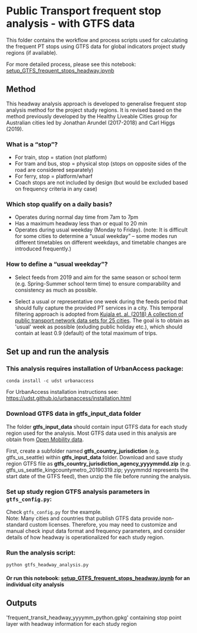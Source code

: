 # Public Transport frequent stop analysis - with GTFS data

This folder contains the workflow and process scripts used for calculating the frequent PT stops using GTFS data for global indicators project study regions (if available).


For more detailed process, please see this notebook: [setup_GTFS_frequent_stops_headway.ipynb](https://github.com/shiqin-liu/global-indicators/blob/GTFS_analysis/process/GTFS_freq_stop/setup_GTFS_frequent_stops_headway.ipynb)

## Method

This headway analysis approach is developed to generalise frequent stop analysis method for the project study regions. It is revised based on the method previously developed by the Healthy Liveable Cities group for Australian cities led by Jonathan Arundel (2017-2018) and Carl Higgs (2019).  

### What is a “stop”?
- For train, stop = station (not platform)   
- For tram and bus, stop = physical stop (stops on opposite sides of the road are considered separately)  
- For ferry, stop = platform/wharf  
- Coach stops are not included by design (but would be excluded based on frequency criteria in any case)  

### Which stop qualify on a daily basis?
- Operates during normal day time from 7am to 7pm  
- Has a maximum headway less than or equal to 20 min
- Operates during usual weekday (Monday to Friday). (note: It is difficult for some cities to determine a “usual weekday” – some modes run different timetables on different weekdays, and timetable changes are introduced frequently.)  

### How to define a “usual weekday”?
- Select feeds from 2019 and aim for the same season or school term (e.g. Spring-Summer school term time) to ensure comparability and consistency as much as possible.   

- Select a usual or representative one week during the feeds period that should fully capture the provided PT services in a city. This temporal filtering approach is adopted from [Kujala et. al. (2018) A collection of public transport network data sets for 25 cities](https://www.nature.com/articles/sdata201889#Sec21). The goal is to obtain as 'usual' week as possible (exluding public holiday etc.), which should contain at least 0.9 (default) of the total maximum of trips.   



## Set up and run the analysis

### This analysis requires installation of UrbanAccess package:  
```
conda install -c udst urbanaccess  
```
For UrbanAccess installation instructions see: https://udst.github.io/urbanaccess/installation.html  

### Download GTFS data in **gtfs_input_data** folder
The folder **gtfs_input_data** should contain input GTFS data for each study region used for the analysis. Most GTFS data used in this analysis are obtain from [Open Mobility data](https://transitfeeds.com/).  

First, create a subfolder named **gtfs_country_jurisdiction** (e.g. gtfs_us_seattle) within **gtfs_input_data** folder. Download and save study region GTFS file as **gtfs_country_jurisdiction_agency_yyyymmdd.zip** (e.g. gtfs_us_seattle_kingcountymetro_20190319.zip; yyyymmdd represents the start date of the GTFS feed), then unzip the file before running the analysis.

### Set up study region GTFS analysis parameters in `gtfs_config.py`:    
Check `gtfs_config.py` for the example.  
Note: Many cities and countries that publish GTFS data provide non-standard custom licenses. Therefore, you may need to customize and manual check input data format and frequency parameters, and consider details of how headway is operationalized for each study region.    


### Run the analysis script:
```
python gtfs_headway_analysis.py
```

#### Or run this notebook: [setup_GTFS_frequent_stops_headway.ipynb](https://github.com/shiqin-liu/global-indicators/blob/GTFS_analysis/process/GTFS_freq_stop/setup_GTFS_frequent_stops_headway.ipynb) for an individual city analysis

## Outputs  

'frequent_transit_headway_yyyymm_python.gpkg' containing stop point layer with headway information for each study region
